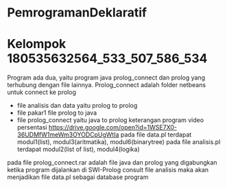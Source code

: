 # PemrogramanDeklaratif
# Kelompok 180535632564_533_507_586_534
Program ada dua, yaitu program java prolog_connect dan prolog yang terhubung dengan file lainnya.
Prolog_connect adalah folder netbeans untuk connect ke prolog
- file analisis dan data yaitu prolog to prolog
- file pakar1 file prolog to java
- file prolog_connect yaitu java to prolog
keterangan program
video persentasi https://drive.google.com/open?id=1WSE7X0-36UDMfW1meWm3OYODCpUgWtIa
pada file data.pl terdapat modul1(list), modul3(aritmatika), modul6(binarytree)
pada file analisis.pl terdapat modul2(list of list), modul4(logika)

pada file prolog_connect.rar adalah file java dan prolog yang digabungkan
ketika program dijalankan di SWI-Prolog consult file analisis maka akan menjadikan file data.pl sebagai database program

